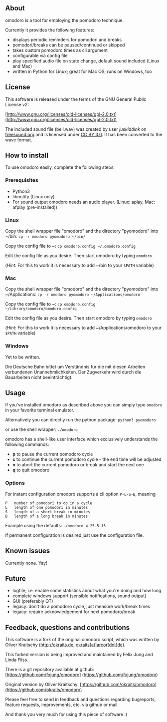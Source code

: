 ## About
omodoro is a tool for employing the pomodoro technique.

Currently it provides the following features:

- displays periodic reminders for pomodori and breaks
- pomodori/breaks can be paused/continued or skipped
- takes custom pomodoro times as cli argument
- configurable via config file
- play specified audio file on state change, default sound included (Linux and Mac)
- written in Python for Linux; great for Mac OS; runs on Windows, too

## License
This software is released under the terms of the
GNU General Public License v2:

[http://www.gnu.org/licenses/old-licenses/gpl-2.0.txt](http://www.gnu.org/licenses/old-licenses/gpl-2.0.txt)

The included sound file (bell.wav) was created by user *juskiddink* on [freesound.org](https://www.freesound.org/people/juskiddink/sounds/68261/) and is licensed under [CC BY 3.0](https://creativecommons.org/licenses/by/3.0/). It has been converted to the wave format.

## How to install
To use omodoro easily, complete the following steps:

### Prerequisites
- Python3
- libnotify (Linux only)
- For sound output omodoro needs an audio player. (Linux: aplay, Mac: afplay (pre-installed))

### Linux
Copy the shell wrapper file "omodoro" and the directory "pyomodoro" into ~/bin:
`cp -r omodoro pyomodoro ~/bin/`

Copy the config file to ~:
`cp omodoro.config ~/.omodoro.config`

Edit the config file as you desire. Then start omodoro by typing
`omodoro`

(*Hint*: For this to work it is necessary to add ~/bin to your `$PATH` variable)

### Mac
Copy the shell wrapper file "omodoro" and the directory "pyomodoro" into ~/Applications:
`cp -r omodoro pyomodoro ~/Applications/omodoro`

Copy the config file to ~:
`cp omodoro.config ~/Library/omodoro/omodoro.config`

Edit the config file as you desire. Then start omodoro by typing
`omodoro`

(*Hint*: For this to work it is necessary to add ~/Applications/omodoro to your `$PATH` variable)

### Windows
Yet to be written.

Die Deutsche Bahn bittet um Verständnis für die mit diesen Arbeiten verbundenen Unannehmlichkeiten.
Der Zugverkehr wird durch die Bauarbeiten nicht beeinträchtigt.

## Usage
If you've installed omodoro as described above you can simply type `omodoro` in your favorite terminal emulator.

Alternatively you can directly run the python package:
`python3 pyomodoro`

or use the shell wrapper:
`./omodoro`

omodoro has a shell-like user interface which exclusively understands the following commands:
- __p__ to pause the current pomodoro cycle
- __c__ to continue the current pomodoro cycle - the end time will be adjusted
- __n__ to abort the current pomodoro or break and start the next one
- __q__ to quit omodoro

### Options
For instant configuration omodoro supports a cli option `P-L-S-B`, meaning

	P	number of pomodori to do in a cycle
	L	length of one pomodori in minutes
	S	length of a short break in minutes
	B	length of a long break in minutes


Example using the defaults:
`./omodoro 4-25-5-15`

If permanent configuration is desired just use the configuration file.

## Known issues
Currently none. Yay!

## Future
- logfile, i.e. enable some statistics about what you're doing and how long
- complete windows support (sensible notifications, sound output)
- GUI (preferably QT)
- legacy: don't do a pomodoro cycle, just measure work/break times
- legacy: require acknowledgement for next pomodoro/break

## Feedback, questions and contributions
This software is a fork of the original omodoro script, which was written by Oliver Kraitschy (http://okraits.de, [okraits[at]arcor[dot]de](mailto:okraits@arcor.de)).

This forked version is being improved and maintained by Felix Jung and Linda Fliss.

There is a git repository available at github:
[https://github.com/fxjung/omodoro] (https://github.com/fxjung/omodoro)

Original version by Oliver Kraitschy:
[https://github.com/okraits/omodoro](https://github.com/okraits/omodoro)

Please feel free to send in feedback and questions regarding bugreports, feature requests, improvements, etc. via github or mail.

And thank you very much for using this piece of software :)
